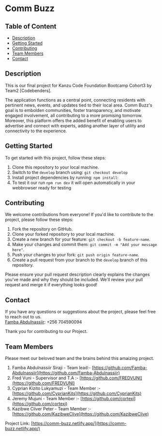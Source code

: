 # Comm Buzz

## Table of Content
- [Description](#description)
- [Getting Started](#getting-started)
- [Contributing](#contributing)
- [Team Members](#team)
- [Contact](#contact)

## Description

This is our final project for Kanzu Code Foundation Bootcamp Cohort3 by Team2 [Codebenders].<br>

The application functions as a central point, connecting residents with pertinent news, events, and updates tied to their local area. Comm Buzz's goal is to embolden communities, foster transparency, and motivate engaged involvement, all contributing to a more promising tomorrow. Moreover, this platform offers the added benefit of enabling users to advertise and connect with experts, adding another layer of utility and connectivity to the experience.


## Getting Started

To get started with this project, follow these steps:

1. Clone this repository to your local machine.
2. Switch to the `develop` branch using: `git checkout develop`
3. Install project dependencies by running: `npm install`:
4. To test it our run `npm run dev` it will open automatically in your webbrowser ready for testing

## Contributing

We welcome contributions from everyone! If you'd like to contribute to the project, please follow these steps:

1. Fork the repository on GitHub.
2. Clone your forked repository to your local machine.
3. Create a new branch for your feature: `git checkout -b feature-name`.
4. Make your changes and commit them: `git commit -m "Add your message here"`.
5. Push your changes to your fork: `git push origin feature-name`.
6. Create a pull request from your branch to the `develop` branch of this repository.

Please ensure your pull request description clearly explains the changes you've made and why they should be included. We'll review your pull request and merge it if everything looks good!

## Contact

If you have any questions or suggestions about the project, please feel free to reach out to us.
<br>
[Famba Abdulnassiir](fnassiir22@gmail.com): +256 704590094

Thank you for contributing to our Project.

## Team Members
Please meet our beloved team and the brains behind this amaizing project.
1. Famba Abdulnassiir Siraji - Team lead:- [https://github.com/Famba-Abdulnassiir](https://github.com/Famba-Abdulnassiir)
2. Fred Vuni - Supervisor and T.A :- [https://github.com/FREDVUNI](https://github.com/FREDVUNI)
3. Cyprian Kizito Lukyamuzi - Team Member :- [https://github.com/CyprianKits](https://github.com/CyprianKits)
4. Jeremy Mujuni - Team Member :- [https://github.com/cortexi](https://github.com/cortexi)
5. Kazibwe Cliver Peter - Team Member :- [https://github.com/KazibweClive](https://github.com/KazibweClive)


Project Link: [https://comm-buzz.netlify.app/](https://comm-buzz.netlify.app/)